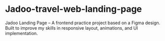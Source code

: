 # Jadoo-travel-web-landing-page
Jadoo Landing Page – A frontend practice project based on a Figma design. Built to improve my skills in responsive layout, animations, and UI implementation.
